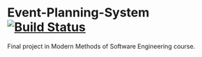 # Event-Planning-System [![Build Status](https://travis-ci.org/reginbald/Event-Planning-System.svg?branch=master)](https://travis-ci.org/reginbald/Event-Planning-System)
Final project in Modern Methods of Software Engineering course.
